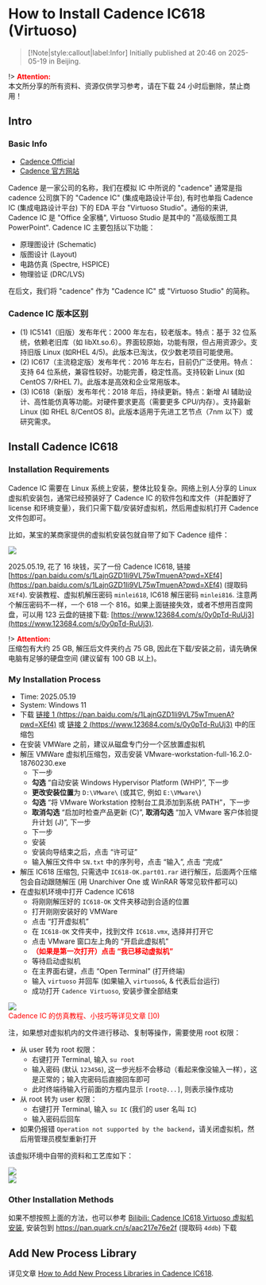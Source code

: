 # How to Install Cadence IC618 (Virtuoso)

> [!Note|style:callout|label:Infor]
> Initially published at 20:46 on 2025-05-19 in Beijing.

!> **<span style='color:red'>Attention:</span>**<br>
本文所分享的所有资料、资源仅供学习参考，请在下载 24 小时后删除，禁止商用！

## Intro

### Basic Info

- [Cadence Official](https://www.cadence.com/en_US/home.html)
- [Cadence 官方网站](https://www.cadence.com/zh_CN/home/company.html)

Cadence 是一家公司的名称，我们在模拟 IC 中所说的 "cadence" 通常是指 cadence 公司旗下的 "Cadence IC"  (集成电路设计平台), 有时也单指 Cadence IC (集成电路设计平台) 下的 EDA 平台 "Virtuoso Studio"。通俗的来讲, Cadence IC 是 "Office 全家桶", Virtuoso Studio 是其中的 "高级版图工具 PowerPoint". Cadence IC 主要包括以下功能：
- 原理图设计 (Schematic)
- 版图设计 (Layout)
- 电路仿真 (Spectre, HSPICE)
- 物理验证 (DRC/LVS)

在后文，我们将 "cadence" 作为 "Cadence IC" 或 "Virtuoso Studio" 的简称。

### Cadence IC 版本区别


- (1) IC5141（旧版）发布年代：2000 年左右，较老版本。特点：基于 32 位系统，依赖老旧库（如 libXt.so.6）。界面较原始，功能有限，但占用资源少。支持旧版 Linux (如RHEL 4/5)。此版本已淘汰，仅少数老项目可能使用。
- (2) IC617（主流稳定版）发布年代：2016 年左右，目前仍广泛使用。特点：支持 64 位系统，兼容性较好。功能完善，稳定性高。支持较新 Linux (如 CentOS 7/RHEL 7)。此版本是高效和企业常用版本。
- (3) IC618（新版）发布年代：2018 年后，持续更新。特点：新增 AI 辅助设计、高性能仿真等功能。对硬件要求更高（需要更多 CPU/内存）。支持最新 Linux (如 RHEL 8/CentOS 8)。此版本适用于先进工艺节点（7nm 以下）或研究需求。


## Install Cadence IC618

### Installation Requirements

Cadence IC 需要在 Linux 系统上安装，整体比较复杂。网络上别人分享的 Linux 虚拟机安装包，通常已经预装好了 Cadence IC 的软件包和库文件（并配置好了 license 和环境变量），我们只需下载/安装好虚拟机，然后用虚拟机打开 Cadence 文件包即可。

比如，某宝的某商家提供的虚拟机安装包就自带了如下 Cadence 组件：
<div class="center"><img src="https://imagebank-0.oss-cn-beijing.aliyuncs.com/VS-PicGo/2025-05-19-20-09-54_Cadence.png"/></div>

2025.05.19, 花了 16 块钱，买了一份 Cadence IC618, 链接 [https://pan.baidu.com/s/1LajnGZD1Ii9VL75wTmuenA?pwd=XEf4](https://pan.baidu.com/s/1LajnGZD1Ii9VL75wTmuenA?pwd=XEf4) (提取码 `XEf4`). 安装教程、虚拟机解压密码 `minlei618`, IC618 解压密码 `minlei816`. 注意两个解压密码不一样，一个 618 一个 816。如果上面链接失效，或者不想用百度网盘，可以用 123 云盘的链接下载: [https://www.123684.com/s/0y0pTd-RuUj3](https://www.123684.com/s/0y0pTd-RuUj3).

!> **<span style='color:red'>Attention:</span>**<br>
压缩包有大约 25 GB, 解压后文件夹约占 75 GB, 因此在下载/安装之前，请先确保电脑有足够的硬盘空间 (建议留有 100 GB 以上)。


### My Installation Process


- Time: 2025.05.19
- System: Windows 11
- 下载 [链接 1 (https://pan.baidu.com/s/1LajnGZD1Ii9VL75wTmuenA?pwd=XEf4)](https://pan.baidu.com/s/1LajnGZD1Ii9VL75wTmuenA?pwd=XEf4) 或 [链接 2 (https://www.123684.com/s/0y0pTd-RuUj3)](https://www.123684.com/s/0y0pTd-RuUj3) 中的压缩包
- 在安装 VMWare 之前，建议从磁盘专门分一个区放置虚拟机
- 解压 VMWare 虚拟机压缩包，双击安装 VMware-workstation-full-16.2.0-18760230.exe
    - 下一步
    - **勾选** “自动安装 Windows Hypervisor Platform (WHP)”, 下一步
    - **更改安装位置**为 `D:\VMware\` (或其它, 例如 `E:\VMware\`)
    - **勾选** “将 VMware Workstation 控制台工具添加到系统 PATH”，下一步
    - **取消勾选** “启加时检查产品更新 (C)”, **取消勾选** “加入 VMware 客户体验提升计划 (J)”, 下一步
    - 下一步
    - 安装
    - 安装向导结束之后，点击 “许可证”
    - 输入解压文件中 `SN.txt` 中的序列号，点击 “输入”, 点击 “完成”
- 解压 IC618 压缩包, 只需选中 `IC618-OK.part01.rar` 进行解压，后面两个压缩包会自动跟随解压 (用 Unarchiver One 或 WinRAR 等常见软件都可以)
- 在虚拟机环境中打开 Cadence IC618
    - 将刚刚解压好的 `IC618-OK` 文件夹移动到合适的位置
    - 打开刚刚安装好的 VMWare
    - 点击 “打开虚拟机”
    - 在 `IC618-OK` 文件夹中，找到文件 `IC618.vmx`, 选择并打开它
    - 点击 VMware 窗口左上角的 “开启此虚拟机”
    - **<span style='color:red'> （如果是第一次打开）点击 “我已移动虚拟机” </span>**
    - 等待启动虚拟机
    - 在主界面右键，点击 “Open Terminal” (打开终端)
    - 输入 `virtuoso` 并回车 (如果输入 `virtuoso&`, & 代表后台运行)
    - 成功打开 `Cadence Virtuoso`, 安装步骤全部结束

<div class="center"><img src="https://imagebank-0.oss-cn-beijing.aliyuncs.com/VS-PicGo/2025-05-20-00-12-09_Cadence.png"/></div>


<div class='center'>
<span style='color:red'> Cadence IC 的仿真教程、小技巧等详见文章 []0) </span>
</div>


注，如果想对虚拟机内的文件进行移动、复制等操作，需要使用 root 权限：
- 从 user 转为 root 权限：
    - 右键打开 Terminal, 输入 `su root`
    - 输入密码 (默认 `123456`), 这一步光标不会移动（看起来像没输入一样），这是正常的；输入完密码后直接回车即可
    - 此时终端待输入行前面的方框内显示 `[root@...]`, 则表示操作成功
- 从 root 转为 user 权限：
    - 右键打开 Terminal, 输入 `su IC` (我们的 user 名叫 `IC`)
    - 输入密码后回车
- 如果仍报错 `Operation not supported by the backend`，请关闭虚拟机，然后用管理员模型重新打开



该虚拟环境中自带的资料和工艺库如下：
<div class="center"><img src="https://imagebank-0.oss-cn-beijing.aliyuncs.com/VS-PicGo/2025-05-20-00-36-49_Cadence.png"/></div>
<div class="center"><img src="https://imagebank-0.oss-cn-beijing.aliyuncs.com/VS-PicGo/2025-05-20-01-06-37_Cadence.png"/></div>

### Other Installation Methods

如果不想按照上面的方法，也可以参考 [Bilibili: Cadence IC618 Virtuoso 虚拟机安装](https://www.bilibili.com/video/BV1Z14y197qF), 安装包到 https://pan.quark.cn/s/aac217e76e2f (提取码 `4ddb`) 下载

## Add New Process Library

详见文章 [How to Add New Process Libraries in Cadence IC618](<Electronics/How to Add New Process Libraries in Cadence IC618.md>).



